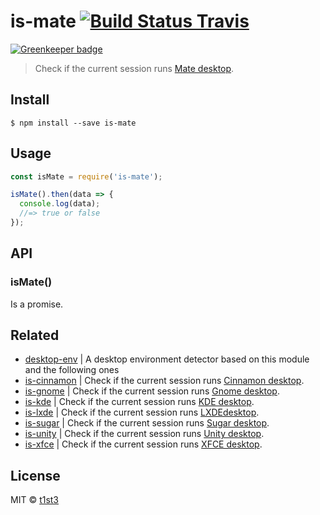 # is-mate [![Build Status Travis](https://travis-ci.org/t1st3/is-mate.svg?branch=master)](https://travis-ci.org/t1st3/is-mate)

[![Greenkeeper badge](https://badges.greenkeeper.io/t1st3/is-mate.svg)](https://greenkeeper.io/)

> Check if the current session runs [Mate desktop](http://mate-desktop.com/).


## Install

```
$ npm install --save is-mate
```


## Usage

```js
const isMate = require('is-mate');

isMate().then(data => {
  console.log(data);
  //=> true or false
});
```


## API

### isMate()

Is a promise.


## Related

* [desktop-env](https://github.com/t1st3/desktop-env) | A desktop environment detector based on this module and the following ones
* [is-cinnamon](https://github.com/t1st3/is-cinnamon) | Check if the current session runs [Cinnamon desktop](https://github.com/linuxmint/Cinnamon).
* [is-gnome](https://github.com/t1st3/is-gnome) | Check if the current session runs [Gnome desktop](https://www.gnome.org/).
* [is-kde](https://github.com/t1st3/is-kde) | Check if the current session runs [KDE desktop](https://www.kde.org/).
* [is-lxde](https://github.com/t1st3/is-lxde) | Check if the current session runs [LXDEdesktop](http://lxde.org/).
* [is-sugar](https://github.com/t1st3/is-sugar) | Check if the current session runs [Sugar desktop](https://www.sugarlabs.org/).
* [is-unity](https://github.com/t1st3/is-unity) | Check if the current session runs [Unity desktop](https://unity.ubuntu.com/).
* [is-xfce](https://github.com/t1st3/is-xfce) | Check if the current session runs [XFCE desktop](https://www.xfce.org/).


## License

MIT © [t1st3](http://tiste.org)
